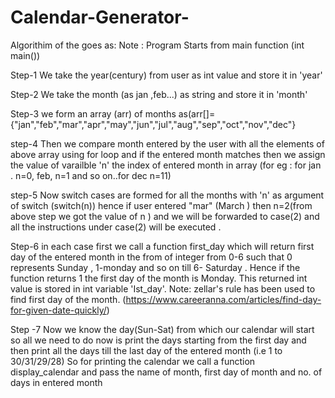 # Calendar-Generator-
Algorithim of the goes as:
Note : Program Starts from  main function (int main()) 

Step-1  We take the year(century) from user as int value and store it in  'year'

Step-2  We take the month (as jan ,feb...) as string and store it in 'month'

Step-3  we form an array (arr) of months  as(arr[]={"jan","feb","mar","apr","may","jun","jul","aug","sep","oct","nov","dec"}

step-4  Then we compare month entered by the user with all the elements of above array using for loop and if the entered month matches then we assign the value of varailble 'n'
        the index of entered month in array (for eg : for jan . n=0, feb, n=1 and so on..for dec n=11)
        
step-5  Now switch cases are  formed for all the months with 'n' as argument of switch (switch(n)) hence if user entered "mar" (March ) then n=2(from above step we got the 
        value of n ) and we will be forwarded to case(2) and all the instructions under case(2) will be executed .  
       
        

Step-6  in each case first we call a function first_day which will return first day of the entered month in the from of integer from 0-6 such that 0 represents Sunday , 1-monday 
        and so on till 6- Saturday . Hence if the function returns 1 the first day of the month is Monday.
        This returned int value is stored in int variable 'Ist_day'.
         Note: zellar's rule has been used to find first day of the month. (https://www.careeranna.com/articles/find-day-for-given-date-quickly/)

Step -7 Now we know the day(Sun-Sat) from which our calendar will start so all we need to do now is print the days  starting  from the first day and then print all the
        days till the last day of the entered month (i.e 1 to 30/31/29/28)
        So for printing the calendar we call a function display_calendar and pass the name of month, first day of month and no. of days in entered month
        
